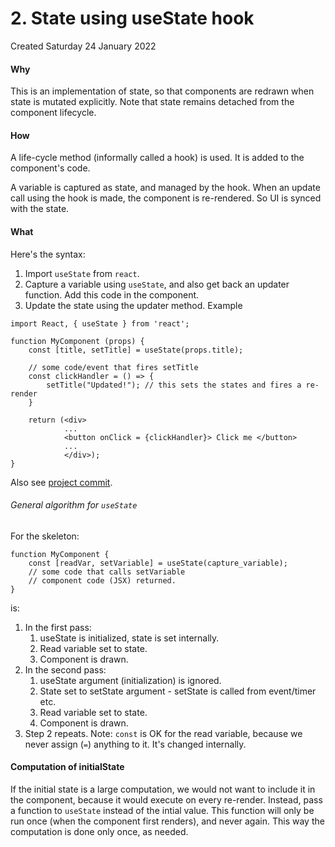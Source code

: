 # 2. State using useState hook
Created Saturday 24 January 2022

#### Why
This is an implementation of state, so that components are redrawn when state is mutated explicitly. Note that state remains detached from the component lifecycle.

#### How
A life-cycle method (informally called a hook) is used. It is added to the component's code.

A variable is captured as state, and managed by the hook.
When an update call using the hook is made, the component is re-rendered. So UI is synced with the state.

#### What
Here's the syntax:
1. Import `useState` from `react`.
2. Capture a variable using `useState`, and also get back an updater function. Add this code in the component.
3. Update the state using the updater method.
Example
```JSX
import React, { useState } from 'react';

function MyComponent (props) {
	const [title, setTitle] = useState(props.title);

	// some code/event that fires setTitle
	const clickHandler = () => {
		setTitle("Updated!"); // this sets the states and fires a re-render
	}

	return (<div>
			...
			<button onClick = {clickHandler}> Click me </button>
			...
			</div>);
}
```
Also see [project commit](https://github.com/exemplar-codes/expense-tracker-react/commit/45d42efca9e80754120da43d5989c05519a2965f).

###### General algorithm for `useState`
For the skeleton:
```JSX
function MyComponent {
	const [readVar, setVariable] = useState(capture_variable);
	// some code that calls setVariable
	// component code (JSX) returned.
}
```
is:
1. In the first pass:
	1. useState is initialized, state is set internally.
	2. Read variable set to state.
	3. Component is drawn.
2. In the second pass:
	1. useState argument (initialization) is ignored.
	2. State set to setState argument - setState is called from event/timer etc.
	3. Read variable set to state.
	4. Component is drawn.
3.  Step 2 repeats.
Note: `const` is OK for the read variable, because we never assign (`=`) anything to it. It's changed internally.

#### Computation of initialState
If the initial state is a large computation, we would not want to include it in the component, because it would execute on every re-render. Instead, pass a function to `useState` instead of the intial value. This function will only be run once (when the component first renders), and never again. This way the computation is done only once, as needed.
